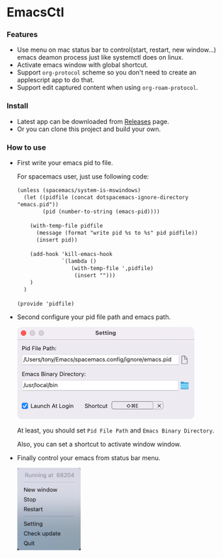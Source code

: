 # EmacsCtl

### Features
- Use menu on mac status bar to control(start, restart, new window...) emacs deamon process just like systemctl does on linux.
- Activate emacs window with global shortcut.
- Support `org-protocol` scheme so you don't need to create an applescript app to do that.
- Support edit captured content when using `org-roam-protocol`.

### Install

- Latest app can be downloaded from [Releases](https://github.com/tctony/EmacsCtl/releases) page.
- Or you can clone this project and build your own.

### How to use

- First write your emacs pid to file.

    For spacemacs user, just use following code:
    ```elisp
    (unless (spacemacs/system-is-mswindows)
      (let ((pidfile (concat dotspacemacs-ignore-directory "emacs.pid"))
            (pid (number-to-string (emacs-pid))))

        (with-temp-file pidfile
          (message (format "write pid %s to %s" pid pidfile))
          (insert pid))

        (add-hook 'kill-emacs-hook
                  `(lambda ()
                     (with-temp-file ',pidfile)
                      (insert "")))
        )
      )

    (provide 'pidfile)
    ```

- Second configure your pid file path and emacs path.

    ![](./assets/setting.png)

    At least, you should set `Pid File Path` and `Emacs Binary Directory`.

    Also, you can set a shortcut to activate window window.

- Finally control your emacs from status bar menu.

    ![](./assets/menu.png)

